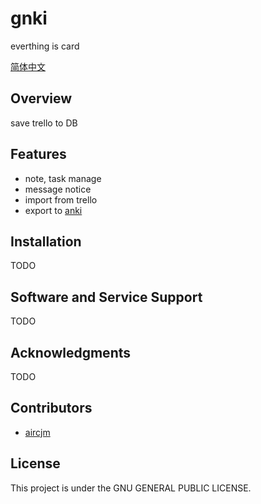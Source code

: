 # gnki
everthing is card

[简体中文](README_CN.md)



## Overview
save trello to DB

## Features

- note, task manage
- message notice
- import from trello
- export to [anki](https://apps.ankiweb.net/)

## Installation

TODO

## Software and Service Support

TODO

## Acknowledgments

TODO

## Contributors

- [aircjm](https://github.com/aircjm)

## License

This project is under the GNU GENERAL PUBLIC LICENSE. 

